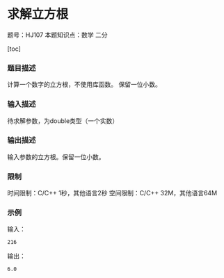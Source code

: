# 求解立方根

题号：HJ107
本题知识点：数学 二分

[toc]

### 题目描述

计算一个数字的立方根，不使用库函数。
保留一位小数。

### 输入描述

待求解参数，为double类型（一个实数）

### 输出描述

输入参数的立方根。保留一位小数。

### 限制
时间限制：C/C++ 1秒，其他语言2秒 
空间限制：C/C++ 32M，其他语言64M

### 示例

输入：
```
216
```

输出：
```
6.0
```